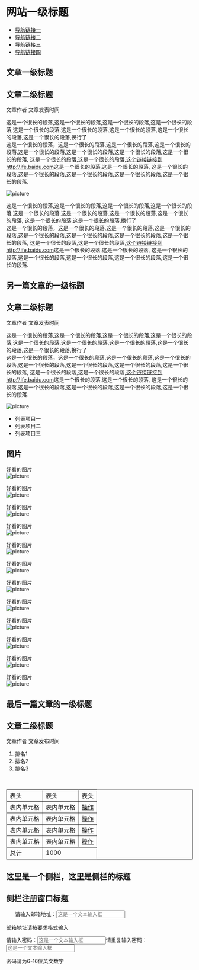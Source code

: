 <!doctype html>
<html lang="en">
<head>
    <meta charset="UTF-8">
    <title>百度课程练习1</title>
</head>
<body>
    <h1>网站一级标题</h1>
    <ul>
        <li>
            <a href="#">导航链接一</a>
        </li>
        <li>
            <a href="#">导航链接二</a>
        </li>
        <li>
            <a href="#">导航链接三</a>
        </li>
        <li>
            <a href="#">导航链接四</a>
        </li>
    </ul>
    <h2>文章一级标题</h2>
    <h2>文章二级标题</h2>
    <p>
        文章作者&nbsp;文章发表时间
    </p>
    <p>
        这是一个很长的段落,这是一个很长的段落,这是一个很长的段落,这是一个很长的段落,这是一个很长的段落,这是一个很长的段落,这是一个很长的段落,这是一个很长的段落,这是一个很长的段落,换行了<br>
        这是一个很长的段落，这是一个很长的段落,这是一个很长的段落,这是一个很长的段落,这是一个很长的段落,这是一个很长的段落,这是一个很长的段落,这是一个很长的段落,
        这是一个很长的段落,这是一个很长的段落,<a href="http:\\ife.baidu.com">这个链接链接到http:\\ife.baidu.com</a>这是一个很长的段落,这是一个很长的段落,
        这是一个很长的段落,这是一个很长的段落,这是一个很长的段落,这是一个很长的段落,这是一个很长的段落.
    </p>
    <img src="1.jpeg" alt="picture">
    <p>
        这是一个很长的段落,这是一个很长的段落,这是一个很长的段落,这是一个很长的段落,这是一个很长的段落,这是一个很长的段落,这是一个很长的段落,这是一个很长的段落,
        这是一个很长的段落,这是一个很长的段落,换行了<br>
        这是一个很长的段落，这是一个很长的段落,这是一个很长的段落,这是一个很长的段落,这是一个很长的段落,这是一个很长的段落,这是一个很长的段落,这是一个很长的段落,
        这是一个很长的段落,这是一个很长的段落,<a href="http:\\ife.baidu.com">这个链接链接到http:\\ife.baidu.com</a>这是一个很长的段落,这是一个很长的段落,
        这是一个很长的段落,这是一个很长的段落,这是一个很长的段落,这是一个很长的段落,这是一个很长的段落.
    </p>
    <h2>另一篇文章的一级标题</h2>
    <h2>文章二级标题</h2>
    <p>文章作者&nbsp;文章发表时间</p>
    <p>
        这是一个很长的段落,这是一个很长的段落,这是一个很长的段落,这是一个很长的段落,这是一个很长的段落,这是一个很长的段落,这是一个很长的段落,这是一个很长的段落,这是一个很长的段落,换行了<br>
        这是一个很长的段落，这是一个很长的段落,这是一个很长的段落,这是一个很长的段落,这是一个很长的段落,这是一个很长的段落,这是一个很长的段落,这是一个很长的段落,
        这是一个很长的段落,这是一个很长的段落,<a href="http:\\ife.baidu.com">这个链接链接到http:\\ife.baidu.com</a>这是一个很长的段落,这是一个很长的段落,
        这是一个很长的段落,这是一个很长的段落,这是一个很长的段落,这是一个很长的段落,这是一个很长的段落.
    </p>
    <img src="1.jpeg" alt="picture">
    <ul>
        <li>列表项目一</li>
        <li>列表项目二</li>
        <li>列表项目三</li>
    </ul>
    <h2>图片</h2>
    <p>
        好看的图片<br>
        <img src="2.jpg" alt="picture">
    </p>
    <p>
        好看的图片<br>
        <img src="2.jpg" alt="picture">
    </p>
    <p>
        好看的图片<br>
        <img src="2.jpg" alt="picture">
    </p>
    <p>
        好看的图片<br>
        <img src="2.jpg" alt="picture">
    </p>
    <p>
        好看的图片<br>
        <img src="2.jpg" alt="picture">
    </p>
    <p>
        好看的图片<br>
        <img src="2.jpg" alt="picture">
    </p>
    <p>
        好看的图片<br>
        <img src="2.jpg" alt="picture">
    </p>
    <p>
        好看的图片<br>
        <img src="2.jpg" alt="picture">
    </p>
    <p>
        好看的图片<br>
        <img src="2.jpg" alt="picture">
    </p>
    <p>
        好看的图片<br>
        <img src="2.jpg" alt="picture">
    </p>
    <p>
        好看的图片<br>
        <img src="2.jpg" alt="picture">
    </p>
    <p>
        好看的图片<br>
        <img src="2.jpg" alt="picture">
    </p>
    <h2>最后一篇文章的一级标题</h2>
    <h2>文章二级标题</h2>
    <p>文章作者&nbsp;文章发布时间</p>
    <ol>
        <li>排名1</li>
        <li>排名2</li>
        <li>排名3</li>
    </ol>
    <table border="1">
        <tr>
            <td>表头</td>
            <td>表头</td>
            <td>表头</td>
        </tr>
        <tr>
            <td>表内单元格</td>
            <td>表内单元格</td>
            <td>
                <a href="#">操作</a>
            </td>
        </tr>
        <tr>
            <td>表内单元格</td>
            <td>表内单元格</td>
            <td>
                <a href="#">操作</a>
            </td>
        </tr>
        <tr>
            <td>表内单元格</td>
            <td>表内单元格</td>
            <td>
                <a href="#">操作</a>
            </td>
        </tr>
        <tr>
            <td>表内单元格</td>
            <td>表内单元格</td>
            <td>
                <a href="#">操作</a>
            </td>
        </tr>
        <tr>
            <td>总计</td>
            <td colspan="2">1000</td>
        </tr>
    </table>
    <h2>这里是一个侧栏，这里是侧栏的标题</h2>
    <h2>侧栏注册窗口标题</h2>
    <form>
        请输入邮箱地址：<input type="text" placeholder="这是一个文本输入框" >
        <p>邮箱地址请按要求格式输入</p>
        请输入密码：<input type="text" placeholder="这是一个文本输入框">请重复输入密码：<input type="text" placeholder="这是一个文本输入框">
        <p>密码请为6-16位英文数字</p>
    </form>
</body>
</html>
